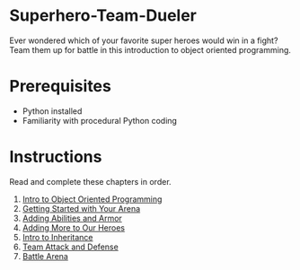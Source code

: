 # Superhero-Team-Dueler

Ever wondered which of your favorite super heroes would win in a fight? Team them up for battle in this introduction to object oriented programming.

# Prerequisites

* Python installed
* Familiarity with procedural Python coding

# Instructions

Read and complete these chapters in order.

1. [Intro to Object Oriented Programming](P00-Object-Oriented-Programming/content.md)
1. [Getting Started with Your Arena](P01-Getting-Started/content.md)
1. [Adding Abilities and Armor](P02-Abilities-and-Armor/content.md)
1. [Adding More to Our Heroes](P03-Adding-To-Our-Heroes/content.md)
1. [Intro to Inheritance](P04-Inheritance/content.md)
1. [Team Attack and Defense](P05-Team-Attack-And-Defense/content.md)
1. [Battle Arena](P06-Battle-Arena/content.md)
